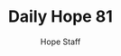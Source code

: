 ---
image: /assets/img/daily-hope-default-artwork.png
title: Daily Hope 81
number: 81
categories:
  - Daily Hope
author: Hope Staff
notes: Daily Hope 81
embed: >-
  <iframe style="border-radius:12px" src="https://open.spotify.com/embed/episode/48r5v2CBpjh0VPHqyJtBd8?utm_source=generator" width="100%" height="152" frameBorder="0" allowfullscreen="" allow="autoplay; clipboard-write; encrypted-media; fullscreen; picture-in-picture" loading="lazy"></iframe>
---